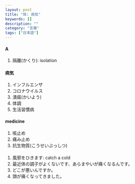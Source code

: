 ```yaml
---
layout: post
title: "体: 病気"
keywords: []
description: ""
category: "言葉"
tags: ["日本語"]
---
```



#### A
1. 隔離(かくり): isolation


#### 病気
1. インフルエンザ
2. コロナウイルス
3. 潰瘍(かいよう)
4. 体調
5. 生活習慣病


#### medicine
1. 咳止め
2. 痛み止め
3. 抗生物質(こうせいぶっしつ)



#### 
1. 風邪をひきます: catch a cold
2. 最近体の調子がよくないです、あらまやいが痛くなるんです。
3. どこが悪いんですか。
4. 頭が痛くなってきました。

